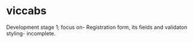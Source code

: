 # viccabs

Development stage 1; focus on-
Registration form, its fields and validaton
styling- incomplete.
